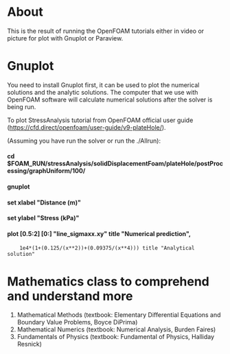 # About
This is the result of running the OpenFOAM tutorials either in video or picture for plot with Gnuplot or Paraview.

# Gnuplot
You need to install Gnuplot first, it can be used to plot the numerical solutions and the analytic solutions.
The computer that we use with OpenFOAM software will calculate numerical solutions after the solver is being run.

To plot StressAnalysis tutorial from OpenFOAM official user guide (https://cfd.direct/openfoam/user-guide/v9-plateHole/).

(Assuming you have run the solver or run the ./Allrun):

#### cd $FOAM_RUN/stressAnalysis/solidDisplacementFoam/plateHole/postProcessing/graphUniform/100/
#### gnuplot
#### set xlabel "Distance (m)"
#### set ylabel "Stress (kPa)"
#### plot [0.5:2] [0:] "line_sigmaxx.xy" title "Numerical prediction",
        1e4*(1+(0.125/(x**2))+(0.09375/(x**4))) title "Analytical solution"

# Mathematics class to comprehend and understand more
1. Mathematical Methods (textbook: Elementary Differential Equations and Boundary Value Problems, Boyce DiPrima)
2. Mathematical Numerics (textbook: Numerical Analysis, Burden Faires)
3. Fundamentals of Physics (textbook: Fundamental of Physics, Halliday Resnick)
